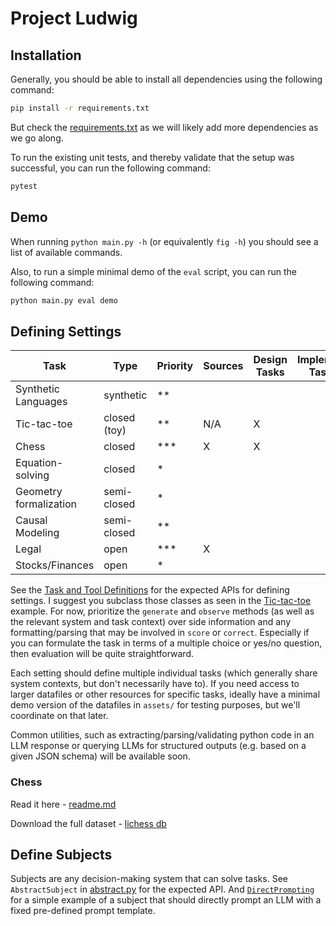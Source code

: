 # Project Ludwig

## Installation

Generally, you should be able to install all dependencies using the following command:

```bash
pip install -r requirements.txt
```

But check the [requirements.txt](requirements.txt) as we will likely add more dependencies as we go along.

To run the existing unit tests, and thereby validate that the setup was successful, you can run the following command:

```bash
pytest
```

## Demo

When running `python main.py -h` (or equivalently `fig -h`) you should see a list of available commands.

Also, to run a simple minimal demo of the `eval` script, you can run the following command:

```bash
python main.py eval demo
```


## Defining Settings

| Task                   | Type         | Priority | Sources | Design Tasks | Implement Tasks | Completed |
|------------------------|--------------|----------|---------|--------------|-----------------|-----------|
| Synthetic Languages    | synthetic    | **       |         |              |                 |           |
| Tic-tac-toe            | closed (toy) | **       | N/A     | X            |                 |           |
| Chess                  | closed       | ***      | X       | X            |                 |           |
| Equation-solving       | closed       | *        |         |              |                 |           |
| Geometry formalization | semi-closed  | *        |         |              |                 |           |
| Causal Modeling        | semi-closed  | **       |         |              |                 |           |
| Legal                  | open         | ***      | X       |              |                 |           |
| Stocks/Finances        | open         | *        |         |              |                 |           |


See the [Task and Tool Definitions](ludwig/abstract.py) for the expected APIs for defining settings. I suggest you subclass those classes as seen in the [Tic-tac-toe](ludwig/tictactoe/example.py) example. For now, prioritize the `generate` and `observe` methods (as well as the relevant system and task context) over side information and any formatting/parsing that may be involved in `score` or `correct`. Especially if you can formulate the task in terms of a multiple choice or yes/no question, then evaluation will be quite straightforward.

Each setting should define multiple individual tasks (which generally share system contexts, but don't necessarily have to). If you need access to larger datafiles or other resources for specific tasks, ideally have a minimal demo version of the datafiles in `assets/` for testing purposes, but we'll coordinate on that later.

Common utilities, such as extracting/parsing/validating python code in an LLM response or querying LLMs for structured outputs (e.g. based on a given JSON schema) will be available soon.

### Chess
Read it here - [readme.md](ludwig/chess/readme.md)

Download the full dataset - [lichess db](https://drive.google.com/file/d/1140o8aqMb2dOT2D9P7SoCSPmiXpLA9Sd/view?usp=sharing)


## Define Subjects

Subjects are any decision-making system that can solve tasks. See `AbstractSubject` in [abstract.py](ludwig/abstract.py) for the expected API. And [`DirectPrompting`](ludwig/baselines/simple.py) for a simple example of a subject that should directly prompt an LLM with a fixed pre-defined prompt template.

